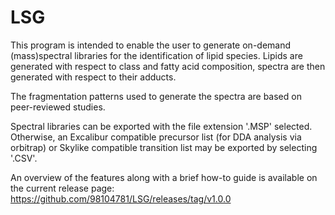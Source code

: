 # LSG

This program is intended to enable the user to generate on-demand (mass)spectral libraries for the identification of lipid species.
Lipids are generated with respect to class and fatty acid composition, spectra are then generated with respect to their adducts.

The fragmentation patterns used to generate the spectra are based on peer-reviewed studies.

Spectral libraries can be exported with the file extension '.MSP' selected.
Otherwise, an Excalibur compatible precursor list (for DDA analysis via orbitrap) or Skylike compatible transition list may be exported by selecting '.CSV'.

An overview of the features along with a brief how-to guide is available on the current release page:
https://github.com/98104781/LSG/releases/tag/v1.0.0
